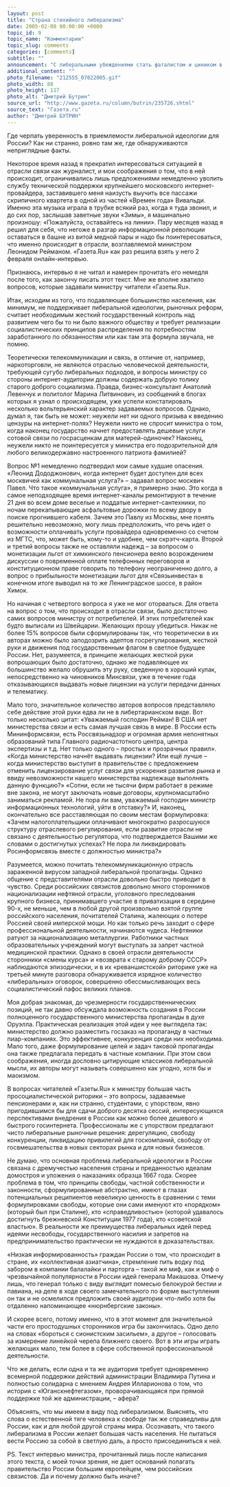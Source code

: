 ```yaml
---
layout: post
title: "Страна стихийного либерализма"
date: 2005-02-08 00:00:00 +0000
topic_id: 9
topic_name: "Комментарии"
topic_slug: comments
categories: [comments]
subtitle: ""
announcement: "С либеральными убеждениями стать фаталистом и циником в России несложно: жизнь в нашей стране как будто непрерывно цитирует слова Пушкина о правительстве как единственном европейце. Не успеешь написать радостно, что в России не существует проблемы антисемитизма, как тут же телеведущий Соловьев в прямом эфире НТВ поинтересуется мнением генерал-депутата Макашова на этот счет и обнаружит, что число граждан, поддерживающих звонками в колл-центр стремление воина, цитирую его высказывание семилетней давности, «нассать жидам в окошко», несколько больше, чем число противников этого, слава богу, никогда не существовавшего в России и с точки зрения человеческой анатомии сложно реализуемого обычая."
additional_content: ""
photo_filename: "212555_07022005.gif"
photo_width: 88
photo_height: 117
photo_alt: "Дмитрий Бутрин"
source_url: "http://www.gazeta.ru/column/butrin/235726.shtml"
source_text: "Газета.ru"
author: "Дмитрий БУТРИН"
---
```

Где черпать уверенность в приемлемости либеральной идеологии для России? Как ни странно, ровно там же, где обнаруживаются неприглядные факты.

Некоторое время назад я прекратил интересоваться ситуацией в отрасли связи как журналист, и мои соображения о том, что в ней происходит, ограничивались лишь предложениями немедленно уволить службу технической поддержки крупнейшего московского интернет-провайдера, заставившего меня наизусть выучить все пассажи скрипичного квартета в одной из частей «Времен года» Вивальди. Именно эта музыка играла в трубке всякий раз, когда я туда звонил, и до сих пор, заслышав заветные звуки «Зимы», я машинально произношу: «Пожалуйста, оставайтесь на линии». Пару месяцев назад я решил для себя, что негоже в разгар информационной революции оставаться в башне из витой медной пары и надо бы поинтересоваться, что именно происходит в отрасли, возглавляемой министром Леонидом Рейманом. «Газета.Ru» как раз решила взять у него 2 февраля онлайн-интервью.

Признаюсь, интервью я не читал и намерен прочитать его немедля после того, как закончу писать этот текст. Мне же вполне хватило вопросов, которые задавали министру читатели «Газеты.Ru».

Итак, исходим из того, что подавляющее большинство населения, как минимум, не поддерживает либеральной идеологии, рыночных реформ, считает необходимым жесткий государственный контроль над развитием чего бы то ни было важного обществу и требует реализации социалистических принципов распределения по потребностям заработанного по обязанностям или как там эта формула звучала, не помню.

Теоретически телекоммуникации и связь, в отличие от, например, наркоторговли, не являются отраслью человеческой деятельности, требующей сугубо либеральных подходов, и вопросы министру со стороны интернет-аудитории должны содержать добрую толику старого доброго социализма. Правда, бизнес-консультант Анатолий Левенчук и политолог Марина Литвинович, из сообщений в блогах которых я узнал о происходящем, уже успели констатировать несколько вольтерьянский характер задаваемых вопросов. Однако, думал я, так быть не может: неужели нет ни одного призыва к введению цензуры на интернет-полях? Неужели никто не спросит министра о том, когда наконец государство начнет предоставлять дешевые услуги сотовой связи по госрасценкам для матерей-одиночек? Наконец, неужели никто не поинтересуется у министра его подозрительной для любого великодержавно настроенного патриота фамилией?

Вопрос №1 немедленно подтвердил мои самые худшие опасения. «Леонид Дододжонович, когда интернет будет доступен для всех москвичей как коммунальная услуга?» – задавал вопрос москвич Павел. Что такое «коммунальная услуга», я примерно знаю. Это когда в самое неподходящее время интернет-каналы ремонтируют в течение 21 дня во всем доме веселые и поддатые интернет-сантехники, по ночам перекапывающие асфальтовые дорожки по всему двору в поиске прогнившего кабеля. Зачем это Павлу из Москвы, мне понять решительно невозможно, могу лишь предположить, что речь идет о возможности оплачивать услуги провайдера одновременно со счетом из МГТС, что, может быть, кому-то и удобнее, чем скрэтч-карта. Второй и третий вопросы также не оставляли надежд – за вопросом о монетизации льгот от химкинского пенсионера веяло возрождением дискуссии о повременной оплате телефонных переговоров и конституционном праве говорить по телефону неограниченно долго, а вопрос о прибыльности монетизации льгот для «Связьинвеста» в конечном итоге выводил на то же Ленинградское шоссе, в район Химок.

Но начиная с четвертого вопроса я уже не мог оторваться. Для ответа на вопрос о том, что происходит в отрасли связи, было достаточно самих вопросов министру от потребителей. И этих потребителей как будто выписали из Швейцарии. Желающих прошу убедиться. Никак не более 15% вопросов были сформулированы так, что теоретически в их авторах можно было заподозрить адептов госрегулирования, жесткой руки и движения под государственным флагом в светлое будущее России. Нет, разумеется, в принципе желающих жесткой руки вопрошающих было достаточно, однако же подавляющее их большинство желало обрушить эту руку, сведенную в хороший кулак, непосредственно на чиновников Минсвязи, уже в течение года отказывающихся выдавать новые лицензии на услуги передачи данных и телематику.

Мало того, значительное количество авторов вопросов представляло себе действие этой руки едва ли не в либертарианском виде. Вот только несколько цитат: «Уважаемый господин Рейман! В США нет министерства связи и есть самая лучшая связь в мире. В России есть Мининформсвязи, есть Россвязьнадзор и огромная армия непонятных образований типа Главного радиочастотного центра, центра экспертизы и т.д. Нет только одного – простых и прозрачных правил». «Когда министерство начнёт выдавать лицензии? Или ещё лучше – когда министерство выступит в правительстве с предложением отменить лицензирование услуг связи для ускорения развития рынка и ввиду невозможности нашего министерства надлежаще выполнять данную функцию?» «Сотни, если не тысячи фирм работает в режиме вне закона, не могут заключать новые договоры, крупномасштабно заниматься рекламой. Не пора ли вам, уважаемый господин министр информационных технологий, уйти в отставку?» И, наконец, окончательно все расставляющая по своим местам формулировка: «Зачем налогоплательщики оплачивают многократно разросшуюся структуру отраслевого регулирования, если развитие отрасли не связано с деятельностью регулятора, что подтверждается Вашими же словами о достигнутых успехах? Не пора ли ликвидировать Росинформсвязь вместе с должностью министра?»

Разумеется, можно почитать телекоммуникационную отрасль зараженной вирусом западной либеральной пропаганды. Однако общение с представителями отрасли довольно быстро приводит в чувство. Среди российских связистов довольно много сторонников национализации нефтяной отрасли, уголовного преследования крупного бизнеса, принимавшего участие в приватизации в середине 90-х, не меньше, чем в любой другой произвольно взятой группе российского населения, почитателей Сталина, жалеющих о потере Россией своей имперской мощи. Но как только речь заходит о сфере профессиональной деятельности, начинаются чудеса. Нефтяники ратуют за национализацию металлургии. Работники частных образовательных учреждений могут выступать за запрет частной медицинской практики. Однако в своей отрасли деятельности сторонники «смены курса» и «возврата к старому доброму СССР» наблюдаются эпизодически, и в их «реваншистской» риторике уже на третьей минуте разговора обнаруживается изрядное количество «либеральных» оговорок, совершенно обессмысливающих весь социалистический пафос великих планов.

Моя добрая знакомая, до чрезмерности государственнических позиций, не так давно обсуждала возможность создания в России полноценного государственного министерства пропаганды в духе Оруэлла. Практическая реализация этой идеи у нее выглядела так: министерство должно разместить госзаказ на пропаганду в частных пиар-компаниях. Это эффективнее, конкуренция среди них необходима. Мало того, даже формулирование целей и задач таковой пропаганды она также предлагала передать в частные компании. При этом свои соображения, иногда дословно цитирующие классиков либеральной мысли, их авторы могут называть совершенно как угодно, хотя бы и маоизмом.

В вопросах читателей «Газеты.Ru» к министру большая часть просоциалистической риторики – это вопросы, задаваемые пенсионерами и, как ни странно, студентами, с упорством, явно пригодившимся бы для сдачи доброго десятка сессий, интересующихся перспективами внедрения в России как можно более дешевого и быстрого госинтернета. Профессионалы же с упорством предлагают чисто либеральные рыночные решения: дерегуляцию, свободу конкуренции, ликвидацию привилегий для госкомпаний, свободу от госвмешательства в новых секторах рынка и для новых бизнесов.

Не думаю, что основная проблема либеральной идеологии в России связана с дремучестью населения страны и преданностью идеалам домостроя и уложения о наказаниях образца 1667 года. Скорее проблема в том, что принципы свободы, частной собственности и законности, сформулированные абстрактно, имеют в глазах потенциальных реципиентов невеликую ценность в сравнении с теми формулировками свободы, которые они сами именуют кто «порядком» (который был при Сталине), кто «справедливостью» (которой удавалось достигнуть брежневской Конституции 1977 года), кто «советской властью». В реальности же преимущества либеральных идей перед идеями несвободы, государственного насилия и запретов на предпринимательство практически не нуждаются в доказательствах.

«Низкая информированность» граждан России о том, что происходит в стране, их «коллективная азиатчина», стремление пить водку под забором в компании балалайки и парторга – такой же миф, как и миф о чрезвычайной популярности в России идей генерала Макашова. Отмечу лишь, что генерал только с виду выглядит помесью белокурой бестии и павиана, на деле в ходе своего замечательного по форме выступления он так и не осмелился предложить своей аудитории что-либо хотя бы отдаленно напоминающее «нюрнбергские законы».

И скорее всего, потому именно, что в этот момент для значительной части его простодушных сторонников игра бы закончилась. Одно дело на словах «бороться с сионистским засильем», а другое – голосовать за измерение линейкой черепа ближнего своего. Вот в эти игры играть желающих мало, тем более в сфере собственной профессиональной деятельности.

Что же делать, если одна и та же аудитория требует одновременно всемерной поддержки действий администрации Владимира Путина и полностью солидарна с мнением Андрея Илларионова о том, что история с «Юганскнефтегазом», проворачивающаяся при прямой поддержке той же администрации, – афера?

Объяснять, что мы имеем в виду под либерализмом. Выяснять, что слова о естественной тяге человека к свободе так же справедливы для России, как и для любой другой страны мира. Осознавать, что такого либерализма в России желает большая часть населения. Не пытаться вести Россию за собой в светлую даль, а просто присоединиться к ней.

PS. Текст интервью министра, прочитанный лишь после написания этого текста, с моей точки зрения, не дает оснований полагать правительство России большим европейцем, чем российских связистов. Да и почему должно быть иначе?
